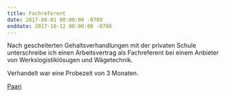 ```yaml
---
title: Fachreferent
date: 2017-08-01 00:00:00 -0700
enddate: 2017-10-12 00:00:00 -0700
---
```


Nach gescheiterten Gehaltsverhandlungen mit der privaten Schule unterschreibe ich einen Arbeitsvertrag als Fachreferent bei einem Anbieter von Werkslogistiklösugen und Wägetechnik.

Verhandelt war eine Probezeit von 3 Monaten.

[Paari](https://www.paari.de/)
